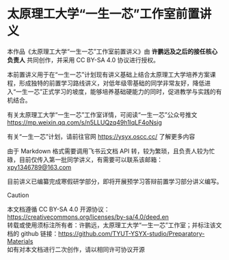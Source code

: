 # 太原理工大学“一生一芯”工作室前置讲义

本作品《太原理工大学“一生一芯”工作室前置讲义》由 **许鹏远及之后的接任核心负责人** 共同创作，并采用 CC BY-SA 4.0 协议进行授权。

本前置讲义用于在“一生一芯”计划现有讲义基础上结合太原理工大学培养方案课程，形成独特的前置学习路线讲义，对低年级零基础的同学非常友好，降低进入“一生一芯”正式学习的坡度，能够培养基础硬能力的同时，促进教学与实践的有机结合。

有关太原理工大学“一生一芯”工作室详情，可阅读“一生一芯”公众号推文 https://mp.weixin.qq.com/s/n5LLUQzq49h1lqLF4oNsig

有关“一生一芯”计划，请前往官网 https://ysyx.oscc.cc/ 了解更多内容

由于 Markdown 格式需要调用飞书云文档 API 转，较为繁琐，且负责人较为忙碌，目前仅传入第一批同学讲义，有需要可以联系该邮箱：xpy1346789@163.com

目前讲义已编纂完成寒假研学部分，即将开展预学习答辩前置学习部分讲义编写。


> [!CAUTION]
> 本文档遵循 CC BY-SA 4.0 开源协议：https://creativecommons.org/licenses/by-sa/4.0/deed.en  
> 转载或使用须标注所有者：许鹏远，太原理工大学“一生一芯”工作室；并标注该文档的 github 链接：https://github.com/TYUT-YSYX-studio/Preparatory-Materials  
> 如有对本文档进行二次创作，请以相同许可协议开源
